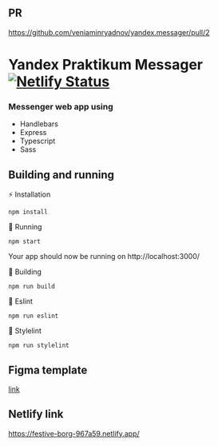 ## PR
https://github.com/veniaminryadnov/yandex.messager/pull/2

# Yandex Praktikum Messager [![Netlify Status](https://api.netlify.com/api/v1/badges/bc7a10b0-99ea-41f6-8d3d-0dd425a231f3/deploy-status)](https://app.netlify.com/sites/festive-borg-967a59/deploys)

### Messenger web app using 
* Handlebars
* Express
* Typescript
* Sass

## Building and running
⚡ Installation
```
npm install
```
🐣 Running
```
npm start
```
Your app should now be running on http://localhost:3000/

🌳 Building
```
npm run build
```

📕 Eslint
```
npm run eslint
```

📗 Stylelint
```
npm run stylelint
```

## Figma template
[link](https://www.figma.com/file/5qqMMK48bpSxZEvGV3NG13/Messager?node-id=0%3A1)

## Netlify link
https://festive-borg-967a59.netlify.app/